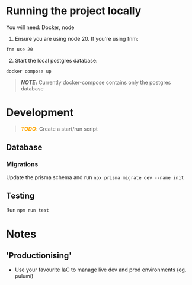 # Running the project locally
You will need:
Docker, node

1. Ensure you are using node 20. If you're using fnm: 
```
fnm use 20
```

2. Start the local postgres database:
```
docker compose up
```

> **_NOTE_:** Currently docker-compose contains only the postgres database

  

# Development

> <span style="color:orange">**_TODO_:**</span> Create a start/run script

## Database

### Migrations
Update the prisma schema and run 
```npx prisma migrate dev --name init```

## Testing
Run ```npm run test```

# Notes

## 'Productionising'
- Use your favourite IaC to manage live dev and prod environments (eg. pulumi)